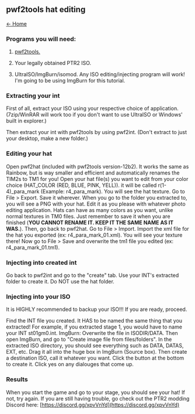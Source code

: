 ## pwf2tools hat editing

[← Home](https://ptrguide.github.io)

### Programs you will need:

1. [pwf2tools.](https://github.com/pahaze/pwf2tools-cs/releases)

2. Your legally obtained PTR2 ISO.

3. UltraISO/ImgBurn/isomod. Any ISO editing/injecting program will work! I'm going to be using ImgBurn for this tutorial.

### Extracting your int 

First of all, extract your ISO using your respective choice of application. (7zip/WinRAR will work too if you don't want to use UltraISO or Windows' built in explorer.)

Then extract your int with pwf2tools by using pwf2int. (Don't extract to just your desktop, make a new folder.)

### Editing your hat

Open pwf2hat (included with pwf2tools version-12b2). It works the same as Rainbow, but is way smaller and efficient and automatically renames the TIM2s to TM1 for you!
Open your hat file(s) you want to edit from your color choice (HAT_COLOR (RED, BLUE, PINK, YELL)). it will be called r(1-4)_para_mark (Example: r4_para_mark).
You will see the hat texture. Go to File > Export. Save it wherever. When you go to the folder you extracted to, you will see a PNG with your hat. Edit it as you please with whatever photo editing application. Hats can have as many colors as you want, unlike normal textures in TM0 files. Just remember to save it when you are finished (**YOU CANNOT RENAME IT. KEEP IT THE SAME NAME AS IT WAS.**).
Then, go back to pwf2hat. Go to File > Import. Import the xml file for the hat you exported (ex: r4_para_mark_01.xml). You will see your texture there! Now go to File > Save and overwrite the tm1 file you edited (ex: r4_para_mark_01.tm1).

### Injecting into created int

Go back to pwf2int and go to the "create" tab. Use your INT's extracted folder to create it. Do NOT use the hat folder.

### Injecting into your ISO

It is HIGHLY recommended to backup your ISO!!! If you are ready, proceed.

Find the INT file you created. It HAS to be named the same thing that you extracted! For example, if you extracted stage 1, you would have to name your INT st01gm0.int. 
ImgBurn: Overwrite the file in ISODIR/DATA. Then open ImgBurn, and go to "Create image file from files/folders". In the extracted ISO directory, you should see everything such as DATA, DATAS, EXT, etc. Drag it all into the huge box in ImgBurn (Source box). Then create a destination ISO, call it whatever you want. Click the button at the bottom to create it. Click yes on any dialouges that come up.

### Results

When you start the game and go to your stage, you should see your hat! If not, try again. If you are still having trouble, go check out the PTR2 modding Discord here: [https://discord.gg/xpvVnYd](https://discord.gg/xpvVnYd)